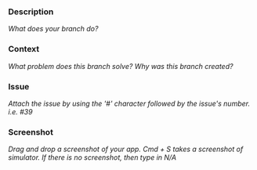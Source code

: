 ### Description
*What does your branch do?*

### Context
*What problem does this branch solve? Why was this branch created?*

### Issue
*Attach the issue by using the '#' character followed by the issue's number. i.e. #39*

### Screenshot
*Drag and drop a screenshot of your app. Cmd + S takes a screenshot of simulator. If there is no screenshot, then type in N/A*

